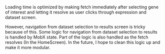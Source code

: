 Loading time is optimized by making fetch immediately after selecting gene of interest
and letting it resolve as user clicks through expression and dataset screen.

However, navigation from dataset selection to results screen is tricky because of this.
Some logic for navigation from dataset selection to results is handled by MobX state. Part of the logic
is also handled as the fetch resolves (In the HomeScreen). In the future, I hope to
clean this logic up and make it more modular.
